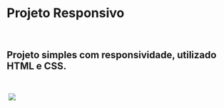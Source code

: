 <h1>Projeto Responsivo</h1>
<br>
<h2>Projeto simples com responsividade, utilizado HTML e CSS.</h2>
<br>

<img src=""/> <img src="https://github.com/joaopedroisaac/Projeto-Simples-Responsivo/blob/main/modelo%20desktop.png?raw=true"/>
